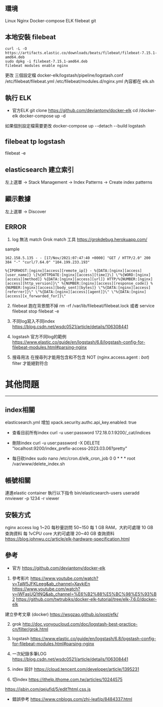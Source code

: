 ## 環境
Linux Nginx Docker-compose ELK filebeat git

## 本地安裝 filebeat
```
curl -L -O https://artifacts.elastic.co/downloads/beats/filebeat/filebeat-7.15.1-amd64.deb
sudo dpkg -i filebeat-7.15.1-amd64.deb
filebeat modules enable nginx
```

更改 三個設定檔
docker-elk/logstash/pipeline/logstash.conf
/etc/filebeat/filebeat.yml
/etc/filebeat/modules.d/nginx.yml
內容都在 elk.sh

## 執行 ELK
* 官方ELK
git clone https://github.com/deviantony/docker-elk
cd /docker-elk
docker-compose up -d 

如果個別設定檔需要更改
docker-compose up --detach --build logstash

## filebeat tp logstash
filebeat -e

## elasticsearch 建立索引
左上選單 -> Stack Management -> Index Patterns -> Create index patterns

## 顯示數據
左上選單 -> Discover

## ERROR

1. log 無法 match
Grok match 工具
https://grokdebug.herokuapp.com/

sample
```
162.158.5.135 - - [17/Nov/2021:07:47:40 +0000] "GET / HTTP/2.0" 200 384 "-" "curl/7.64.0" "104.199.233.193"

%{IPORHOST:[nginx][access][remote_ip]} - %{DATA:[nginx][access][user_name]} \[%{HTTPDATE:[nginx][access][time]}\] \"%{WORD:[nginx][access][method]} %{DATA:[nginx][access][url]} HTTP/%{NUMBER:[nginx][access][http_version]}\" %{NUMBER:[nginx][access][response_code]} %{NUMBER:[nginx][access][body_sent][bytes]} \"%{DATA:[nginx][access][referrer]}\" \"%{DATA:[nginx][access][agent]}\" \"%{DATA:[nginx][access][x_forwarded_for]}\"
```

2. filebeat 跑在背景關不掉
rm -rf /var/lib/filebeat/filebeat.lock
或者 service filebeat stop
filebeat -e

3. 不同log寫入不同index
https://blog.csdn.net/wsdc0521/article/details/106308441

4. logstash 官方不同log的範例
https://www.elastic.co/guide/en/logstash/6.8/logstash-config-for-filebeat-modules.html#parsing-nginx

5. 搜尋用法
在搜尋列才能用包含和不包含
NOT (nginx.access.agent : *bot*)
filter 才能絕對符合

# 其他問題
---
## index相關
elasticsearch.yml 增加
xpack.security.authc.api_key.enabled: true

* 查看目前所有index
curl -u user:password 172.18.0.1:9200/_cat/indices
* 刪除index
curl -u user:password -X DELETE "localhost:9200/index_prefix-access-2023.03.06?pretty"

* 每日砍index 
sudo nano /etc/cron.d/elk_cron_job
0 0 * * * root /var/www/delete_index.sh

## 帳號相關
連進elastic container 執行以下指令
bin/elasticsearch-users useradd nnviewer -p 1234 -r viewer

## 安裝方式
nginx access log 1~2G 
每秒量訪問 50~150
每 1 GB RAM，大約可處理 10 GB 查詢資料
每 1vCPU core 大約可處理 20~40 GB 查詢資料
https://blog.johnwu.cc/article/elk-hardware-specification.html

## 參考
* 官方
https://github.com/deviantony/docker-elk

1. 參考影片
https://www.youtube.com/watch?v=TaW5JFKLeeg&ab_channel=XavkiEn
https://www.youtube.com/watch?v=iWFasUQ1tNQ&ab_channel=%E6%B2%88%E5%BC%98%E5%93%B2
https://github.com/twtrubiks/docker-elk-tutorial/tree/elk-7.6.0/docker-elk

建立參考文章 (docker)
https://wsgzao.github.io/post/efk/

2. grok
http://doc.yonyoucloud.com/doc/logstash-best-practice-cn/filter/grok.html

3. logstash
https://www.elastic.co/guide/en/logstash/6.8/logstash-config-for-filebeat-modules.html#parsing-nginx

4. 一次紀錄多筆LOG
https://blog.csdn.net/wsdc0521/article/details/106308441

5. index 設計
https://cloud.tencent.com/developer/article/1395231

6. 切index
https://ithelp.ithome.com.tw/articles/10244575

https://jsbin.com/qejufid/5/edit?html,css,js

* 錯誤參考
https://www.cnblogs.com/zhi-leaf/p/8484337.html